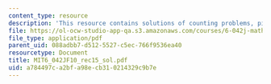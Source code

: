 ```yaml
---
content_type: resource
description: 'This resource contains solutions of counting problems, pigeonhole principle. '
file: https://ol-ocw-studio-app-qa.s3.amazonaws.com/courses/6-042j-mathematics-for-computer-science-fall-2010/a784497ca2bfa98ecb310214329c9b7e_MIT6_042JF10_rec15_sol.pdf
file_type: application/pdf
parent_uid: 088adbb7-d512-5527-c5ec-766f9536ea40
resourcetype: Document
title: MIT6_042JF10_rec15_sol.pdf
uid: a784497c-a2bf-a98e-cb31-0214329c9b7e
---
```


